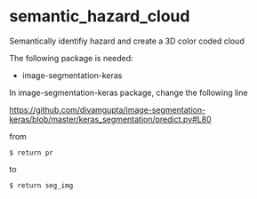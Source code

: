 # semantic_hazard_cloud
Semantically identifiy hazard and create a 3D color coded cloud

The following package is needed:
- image-segmentation-keras 

In image-segmentation-keras package, change the following line

https://github.com/divamgupta/image-segmentation-keras/blob/master/keras_segmentation/predict.py#L80 

from 
```
$ return pr 

```
to 

```
$ return seg_img

```
